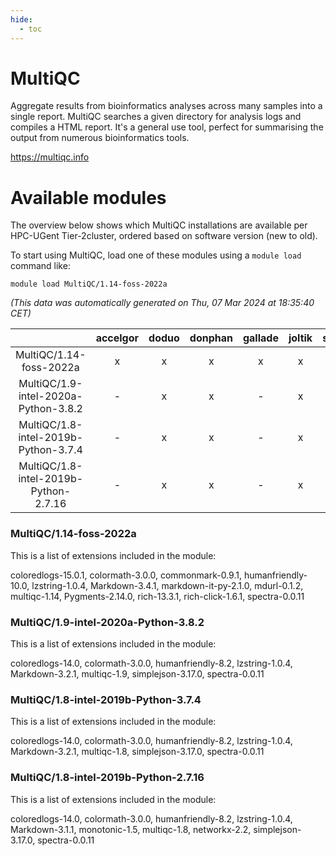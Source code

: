 ```yaml
---
hide:
  - toc
---
```


MultiQC
=======


Aggregate results from bioinformatics analyses across many samples into a single  report. MultiQC searches a given directory for analysis logs and compiles a HTML report. It's a general use tool, perfect for summarising the output from numerous bioinformatics tools.

https://multiqc.info
# Available modules


The overview below shows which MultiQC installations are available per HPC-UGent Tier-2cluster, ordered based on software version (new to old).

To start using MultiQC, load one of these modules using a `module load` command like:

```shell
module load MultiQC/1.14-foss-2022a
```

*(This data was automatically generated on Thu, 07 Mar 2024 at 18:35:40 CET)*  

| |accelgor|doduo|donphan|gallade|joltik|skitty|
| :---: | :---: | :---: | :---: | :---: | :---: | :---: |
|MultiQC/1.14-foss-2022a|x|x|x|x|x|x|
|MultiQC/1.9-intel-2020a-Python-3.8.2|-|x|x|-|x|x|
|MultiQC/1.8-intel-2019b-Python-3.7.4|-|x|x|-|x|x|
|MultiQC/1.8-intel-2019b-Python-2.7.16|-|x|x|-|x|x|


### MultiQC/1.14-foss-2022a

This is a list of extensions included in the module:

coloredlogs-15.0.1, colormath-3.0.0, commonmark-0.9.1, humanfriendly-10.0, lzstring-1.0.4, Markdown-3.4.1, markdown-it-py-2.1.0, mdurl-0.1.2, multiqc-1.14, Pygments-2.14.0, rich-13.3.1, rich-click-1.6.1, spectra-0.0.11

### MultiQC/1.9-intel-2020a-Python-3.8.2

This is a list of extensions included in the module:

coloredlogs-14.0, colormath-3.0.0, humanfriendly-8.2, lzstring-1.0.4, Markdown-3.2.1, multiqc-1.9, simplejson-3.17.0, spectra-0.0.11

### MultiQC/1.8-intel-2019b-Python-3.7.4

This is a list of extensions included in the module:

coloredlogs-14.0, colormath-3.0.0, humanfriendly-8.2, lzstring-1.0.4, Markdown-3.2.1, multiqc-1.8, simplejson-3.17.0, spectra-0.0.11

### MultiQC/1.8-intel-2019b-Python-2.7.16

This is a list of extensions included in the module:

coloredlogs-14.0, colormath-3.0.0, humanfriendly-8.2, lzstring-1.0.4, Markdown-3.1.1, monotonic-1.5, multiqc-1.8, networkx-2.2, simplejson-3.17.0, spectra-0.0.11